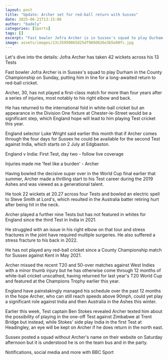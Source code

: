 ```yaml
---
layout: post
title: "Update: Archer set for red-ball return with Sussex"
date: 2025-06-21T13:15:06
author: "badely"
categories: [Sports]
tags: []
excerpt: "Fast bowler Jofra Archer is in Sussex's squad to play Durham in the County Championship on Sunday, putting him in line for a long-awaited return to re"
image: assets/images/13c35950065d25df989d826e3b5e90fc.jpg
---
```


Let's dive into the details: Jofra Archer has taken 42 wickets across his 13 Tests 

Fast bowler Jofra Archer is in Sussex's squad to play Durham in the County Championship on Sunday, putting him in line for a long-awaited return to red-ball cricket.

Archer, 30, has not played a first-class match for more than four years after a series of injuries, most notably to his right elbow and back.

He has returned to the international fold in white-ball cricket but an appearance in the Division One fixture at Chester-le-Street would be a significant step, which England hope will lead to him playing Test cricket this year.

England selector Luke Wright said earlier this month that if Archer comes through the four days for Sussex he could be available for the second Test against India, which starts on 2 July at Edgbaston.

England v India: First Test, day two - follow live coverage

Injuries made me 'feel like a burden' - Archer

Having bowled the decisive super over in the World Cup final earlier that summer, Archer made a thrilling start to his Test career during the 2019 Ashes and was viewed as a generational talent.

He took 22 wickets at 20.27 across four Tests and bowled an electric spell to Steve Smith at Lord's, which resulted in the Australia batter retiring hurt after being hit in the neck.

Archer played a further nine Tests but has not featured in whites for England since the third Test in India in 2021.

He struggled with an issue in his right elbow on that tour and stress fractures in the joint have required multiple surgeries. He also suffered a stress fracture to his back in 2022.

He has not played any red-ball cricket since a County Championship match for Sussex against Kent in May 2021.

Archer missed the recent T20 and 50-over matches against West Indies with a minor thumb injury but he has otherwise come through 12 months of white-ball cricket unscathed, having returned for last year's T20 World Cup and featured at the Champions Trophy earlier this year.

England have painstakingly managed his schedule over the past 12 months in the hope Archer, who can still reach speeds above 90mph, could yet play a significant role against India and then Australia in the Ashes this winter.

Earlier this week, Test captain Ben Stokes revealed Archer texted him about the possibility of playing in the one-off Test against Zimbabwe at Trent Bridge but instead, while Stokes' side play India in the first Test at Headingley, an eye will be kept on Archer if he does return in the north east.

Sussex posted a squad without Archer's name on their website on Saturday afternoon but it is understood he is on the team bus and in the party.

Notifications, social media and more with BBC Sport

